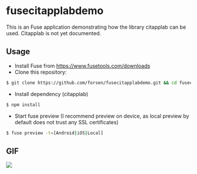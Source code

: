 # fusecitapplabdemo
This is an Fuse application demonstrating how the library citapplab can be used. Citapplab is not yet documented.

## Usage
* Install Fuse from https://www.fusetools.com/downloads
* Clone this repository:
```bash
$ git clone https://github.com/forsen/fusecitapplabdemo.git && cd fusecitapplabdemo
```
* Install dependency (citapplab)
```bash
$ npm install
```
* Start fuse preview (I recommend preview on device, as local preview by default does not trust any SSL certificates)
```bash
$ fuse preview -t=[Android|iOS|Local] 
```

## GIF
<img src="/../gif/citapplab.gif">
